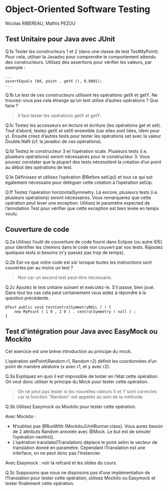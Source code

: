 # Object-Oriented Software Testing

Nicolas RIBEREAU, Mathis PEZOU

## Test Unitaire pour Java avec JUnit

Q.1a Tester les constructeurs 1 et 2 (dans une classe de test TestMyPoint). Pour cela, utiliser la Javadoc pour
comprendre le comportement attendu des constructeurs. Utilisez des assertions pour vérifier les valeurs, par exemple :

    ...
    assertEquals (0d, point . getX (), 0.0001);
    ...

Q.1b Le test de ces constructeurs utilisent les opérations getX et getY. Ne trouvez-vous pas cela étrange qu’un test utilise d’autres opérations ? Que faire ?
> Il faut tester les opérations getX et getY.

Q.1c Testez les accesseurs en lecture et écriture (les opérations get et set). Tout d’abord, testez getX et setX ensemble (car elles sont liées, idem pour y). Ensuite créez d’autres tests pour tester les opérations set avec la valeur Double.NaN (cf. la javadoc de ces opérations).

Q.1d Testez le constructeur 3 et l’opération scale. Plusieurs tests (i.e. plusieurs opérations) seront nécessaires pour le constructeur 3. Vous pouvez constater que la plupart des tests nécessitent la création d’un point au début des opérations de test.

Q.1e Définissez et utilisez l’opération @Before setUp() et tout ce qui est également nécessaire pour déléguer cette création à l’opération setUp.

Q.1f Testez l’opération horizontalSymmetry. Là encore, plusieurs tests (i.e. plusieurs opérations) seront nécessaires. Vous remarquerez que cette opération peut lever une exception. Utilisez le paramètre expected de l’annotation Test pour vérifier que cette exception est bien levée en temps voulu.

## Couverture de code

Q.2a Utilisez l’outil de couverture de code fourni dans Eclipse (ou autre IDE) pour identifier les chemins dans le code non couvert par vos tests. Rajoutez quelques tests si besoins (n’y passez pas trop de temps).

Q.2b Est-ce que votre code est sûr lorsque toutes les instructions sont couvertes par au moins un test ?
> Non car un second test peut-être nécessaire.

Q.2c Ajoutez le test unitaire suivant et exécutez-le. S’il passe, bien joué. Dans tout les cas cela peut certainement vous aidez à répondre à la question précédente.

    @Test public void testCentralSymmetryNULL ( ) {
        new MyPoint ( 1 0 , 2 0 ) . centralSymmetry ( null ) ;
    }

## Test d'intégration pour Java avec EasyMock ou Mockito

Cet exercice est une brève introduction au principe du mock.

L’opération setPoint(Random r1, Random r2) définit les coordonnées d’un point de manière aléatoire (x avec r1, et y avec r2).

Q.3a Expliquez en quoi il est impossible de tester en l’état cette opération.
On veut donc utiliser le principe du Mock pour tester cette opération.
> On ne peut pas tester si les nouvelles valeurs X et Y sont correctes car la fonction "Random" est appelée au sein de la méthode.

Q.3b Utilisez Easymock ou Mockito pour tester cette opération.

Avec Mockito :
- N’oubliez pas @RunWith (MockitoJUnitRunner.class). Vous aurez besoin de 2 attributs Random annotée avec @Mock. Le but est de simuler l’opération nextInt().
- L’opération translate(ITranslation) déplace le point selon le vecteur de translation donné en paramètre. Cependant ITranslation est une interface, on ne peut donc pas l’instancier.

Avec Easymock : voir la refcard et les slides du cours.

Q.3c Supposons que nous ne disposons pas d’une implémentation de ITranslation pour tester cette opération, utilisez Mockito ou Easymock et tester finalement cette opération.
